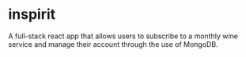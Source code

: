 # inspirit
A full-stack react app that allows users to subscribe to a monthly wine service and manage their account through the use of MongoDB.
